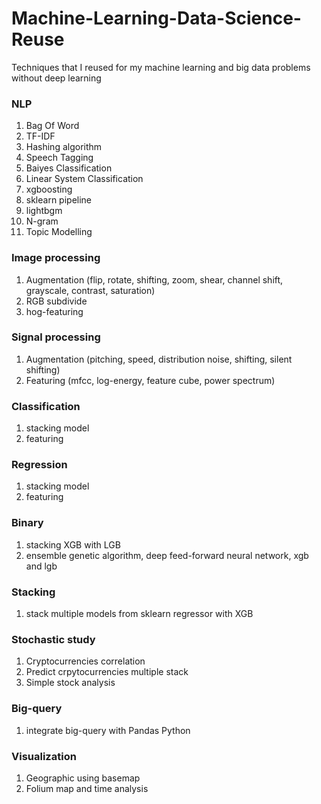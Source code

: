 # Machine-Learning-Data-Science-Reuse
Techniques that I reused for my machine learning and big data problems without deep learning

### NLP
1. Bag Of Word
2. TF-IDF
3. Hashing algorithm
4. Speech Tagging
5. Baiyes Classification
6. Linear System Classification
7. xgboosting
8. sklearn pipeline
9. lightbgm
10. N-gram
11. Topic Modelling

### Image processing
1. Augmentation (flip, rotate, shifting, zoom, shear, channel shift, grayscale, contrast, saturation)
2. RGB subdivide
3. hog-featuring

### Signal processing
1. Augmentation (pitching, speed, distribution noise, shifting, silent shifting)
2. Featuring (mfcc, log-energy, feature cube, power spectrum)

### Classification
1. stacking model
2. featuring

### Regression
1. stacking model
2. featuring

### Binary
1. stacking XGB with LGB
2. ensemble genetic algorithm, deep feed-forward neural network, xgb and lgb

### Stacking
1. stack multiple models from sklearn regressor with XGB

### Stochastic study
1. Cryptocurrencies correlation
2. Predict crpytocurrencies multiple stack
3. Simple stock analysis

### Big-query
1. integrate big-query with Pandas Python

### Visualization
1. Geographic using basemap
2. Folium map and time analysis

